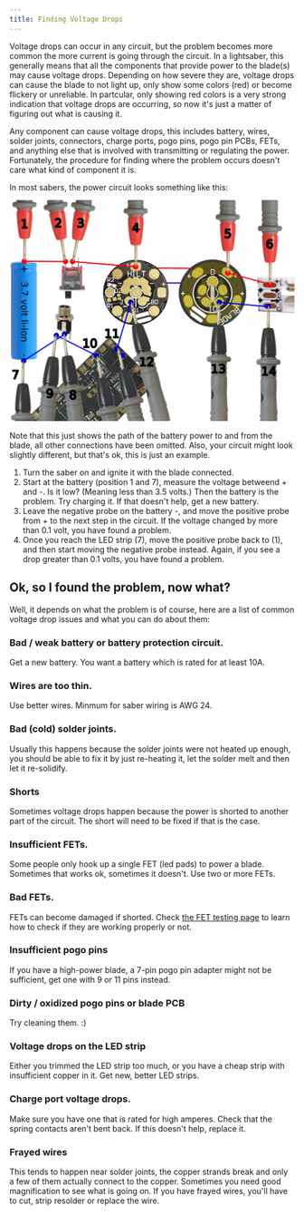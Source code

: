 ```yaml
---
title: Finding Voltage Drops
---
```


Voltage drops can occur in any circuit, but the problem becomes more common the more current is going through the circuit. In a lightsaber, this generally means that all the components that provide power to the blade(s) may cause voltage drops. Depending on how severe they are, voltage drops can cause the blade to not light up, only show some colors (red) or become flickery or unreliable.  In partcular, only showing red colors is a very strong indication that voltage drops are occurring, so now it's just a matter of figuring out what is causing it.

Any component can cause voltage drops, this includes battery, wires, solder joints, connectors, charge ports, pogo pins, pogo pin PCBs, FETs, and anything else that is involved with transmitting or regulating the power. Fortunately, the procedure for finding where the problem occurs doesn't care what kind of component it is.

In most sabers, the power circuit looks something like this:

[![power path](/images/power-path.webp)](/images/power-path.webp)

Note that this just shows the path of the battery power to and from the blade, all other connections have been omitted. Also, your circuit might look slightly different, but that's ok, this is just an example.

1. Turn the saber on and ignite it with the blade connected.
2. Start at the battery (position 1 and 7), measure the voltage betweend + and -. Is it low? (Meaning less than 3.5 volts.) Then the battery is the problem. Try charging it. If that doesn't help, get a new battery.
3. Leave the negative probe on the battery -, and move the positive probe from + to the next step in the circuit. If the voltage changed by more than 0.1 volt, you have found a problem.
4. Once you reach the LED strip (7), move the positive probe back to (1), and then start moving the negative probe instead. Again, if you see a drop greater than 0.1 volts, you have found a problem.

## Ok, so I found the problem, now what?

Well, it depends on what the problem is of course, here are a list of common voltage drop issues and what you can do about them:

### Bad / weak battery or battery protection circuit.
Get a new battery. You want a battery which is rated for at least 10A.

### Wires are too thin.
Use better wires. Minmum for saber wiring is AWG 24.

### Bad (cold) solder joints.
Usually this happens because the solder joints were not heated up enough, you should be able to fix it by just re-heating it, let the solder melt and then let it re-solidify.

### Shorts
Sometimes voltage drops happen because the power is shorted to another part of the circuit. The short will need to be fixed if that is the case.

### Insufficient FETs.
Some people only hook up a single FET (led pads) to power a blade. Sometimes that works ok, sometimes it doesn't. Use two or more FETs.

### Bad FETs.
FETs can become damaged if shorted. Check [the FET testing page](/troubleshooting/fet-testing.html) to learn how to check if they are working properly or not.

### Insufficient pogo pins
If you have a high-power blade, a 7-pin pogo pin adapter might not be sufficient, get one with 9 or 11 pins instead.

### Dirty / oxidized pogo pins or blade PCB
Try cleaning them. :)

### Voltage drops on the LED strip
Either you trimmed the LED strip too much, or you have a cheap strip with insufficient copper in it. Get new, better LED strips.

### Charge port voltage drops.
Make sure you have one that is rated for high amperes. Check that the spring contacts aren't bent back. If this doesn't help, replace it.

### Frayed wires
This tends to happen near solder joints, the copper strands break and only a few of them actually connect to the copper. Sometimes you need good magnification to see what is going on. If you have frayed wires, you'll have to cut, strip resolder or replace the wire.
